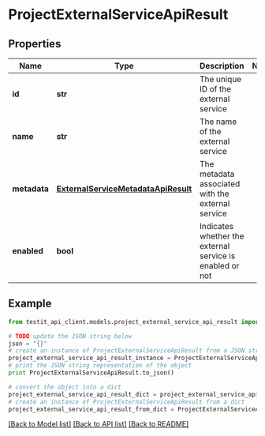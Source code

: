 # ProjectExternalServiceApiResult


## Properties
Name | Type | Description | Notes
------------ | ------------- | ------------- | -------------
**id** | **str** | The unique ID of the external service | 
**name** | **str** | The name of the external service | 
**metadata** | [**ExternalServiceMetadataApiResult**](ExternalServiceMetadataApiResult.md) | The metadata associated with the external service | 
**enabled** | **bool** | Indicates whether the external service is enabled or not | 

## Example

```python
from testit_api_client.models.project_external_service_api_result import ProjectExternalServiceApiResult

# TODO update the JSON string below
json = "{}"
# create an instance of ProjectExternalServiceApiResult from a JSON string
project_external_service_api_result_instance = ProjectExternalServiceApiResult.from_json(json)
# print the JSON string representation of the object
print ProjectExternalServiceApiResult.to_json()

# convert the object into a dict
project_external_service_api_result_dict = project_external_service_api_result_instance.to_dict()
# create an instance of ProjectExternalServiceApiResult from a dict
project_external_service_api_result_from_dict = ProjectExternalServiceApiResult.from_dict(project_external_service_api_result_dict)
```
[[Back to Model list]](../README.md#documentation-for-models) [[Back to API list]](../README.md#documentation-for-api-endpoints) [[Back to README]](../README.md)


